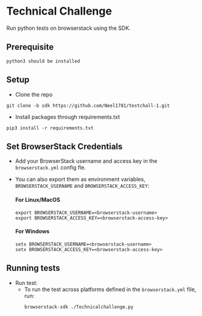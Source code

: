 # Technical Challenge
Run python tests on browserstack using the SDK.

## Prerequisite
```
python3 should be installed
```

## Setup
* Clone the repo
```
git clone -b sdk https://github.com/Neel1781/testchall-1.git
``` 
* Install packages through requirements.txt
```
pip3 install -r requirements.txt
```

## Set BrowserStack Credentials
* Add your BrowserStack username and access key in the `browserstack.yml` config fle.
* You can also export them as environment variables, `BROWSERSTACK_USERNAME` and `BROWSERSTACK_ACCESS_KEY`:

  #### For Linux/MacOS
    ```
    export BROWSERSTACK_USERNAME=<browserstack-username>
    export BROWSERSTACK_ACCESS_KEY=<browserstack-access-key>
    ```
  #### For Windows
    ```
    setx BROWSERSTACK_USERNAME=<browserstack-username>
    setx BROWSERSTACK_ACCESS_KEY=<browserstack-access-key>
    ```

## Running tests
* Run test:
  - To run the test across platforms defined in the `browserstack.yml` file, run:
    ```
    browserstack-sdk ./Technicalchallenge.py
    ``` 

